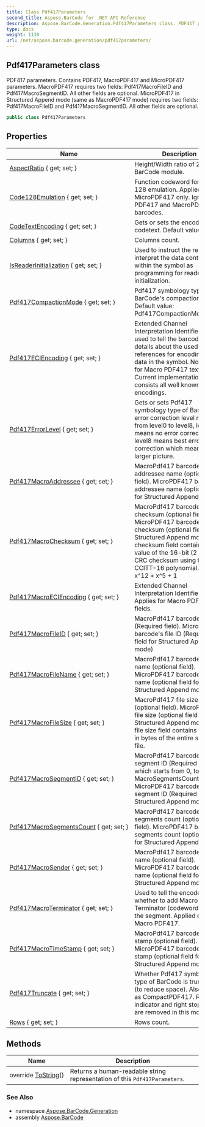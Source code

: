 ```yaml
---
title: Class Pdf417Parameters
second_title: Aspose.BarCode for .NET API Reference
description: Aspose.BarCode.Generation.Pdf417Parameters class. PDF417 parameters. Contains PDF417 MacroPDF417 and MicroPDF417 parameters. MacroPDF417 requires two fields Pdf417MacroFileID and Pdf417MacroSegmentID. All other fields are optional. MicroPDF417 in Structured Append mode same as MacroPDF417 mode requires two fields Pdf417MacroFileID and Pdf417MacroSegmentID. All other fields are optional
type: docs
weight: 1130
url: /net/aspose.barcode.generation/pdf417parameters/
---
```

## Pdf417Parameters class

PDF417 parameters. Contains PDF417, MacroPDF417 and MicroPDF417 parameters. MacroPDF417 requires two fields: Pdf417MacroFileID and Pdf417MacroSegmentID. All other fields are optional. MicroPDF417 in Structured Append mode (same as MacroPDF417 mode) requires two fields: Pdf417MacroFileID and Pdf417MacroSegmentID. All other fields are optional.

```csharp
public class Pdf417Parameters
```

## Properties

| Name | Description |
| --- | --- |
| [AspectRatio](../../aspose.barcode.generation/pdf417parameters/aspectratio/) { get; set; } | Height/Width ratio of 2D BarCode module. |
| [Code128Emulation](../../aspose.barcode.generation/pdf417parameters/code128emulation/) { get; set; } | Function codeword for Code 128 emulation. Applied for MicroPDF417 only. Ignored for PDF417 and MacroPDF417 barcodes. |
| [CodeTextEncoding](../../aspose.barcode.generation/pdf417parameters/codetextencoding/) { get; set; } | Gets or sets the encoding of codetext. Default value: UTF-8 |
| [Columns](../../aspose.barcode.generation/pdf417parameters/columns/) { get; set; } | Columns count. |
| [IsReaderInitialization](../../aspose.barcode.generation/pdf417parameters/isreaderinitialization/) { get; set; } | Used to instruct the reader to interpret the data contained within the symbol as programming for reader initialization. |
| [Pdf417CompactionMode](../../aspose.barcode.generation/pdf417parameters/pdf417compactionmode/) { get; set; } | Pdf417 symbology type of BarCode's compaction mode. Default value: Pdf417CompactionMode.Auto. |
| [Pdf417ECIEncoding](../../aspose.barcode.generation/pdf417parameters/pdf417eciencoding/) { get; set; } | Extended Channel Interpretation Identifiers. It is used to tell the barcode reader details about the used references for encoding the data in the symbol. Not applied for Macro PDF417 text fields. Current implementation consists all well known charset encodings. |
| [Pdf417ErrorLevel](../../aspose.barcode.generation/pdf417parameters/pdf417errorlevel/) { get; set; } | Gets or sets Pdf417 symbology type of BarCode's error correction level ranging from level0 to level8, level0 means no error correction info, level8 means best error correction which means a larger picture. |
| [Pdf417MacroAddressee](../../aspose.barcode.generation/pdf417parameters/pdf417macroaddressee/) { get; set; } | MacroPdf417 barcode addressee name (optional field). MicroPDF417 barcode addressee name (optional field for Structured Append mode) |
| [Pdf417MacroChecksum](../../aspose.barcode.generation/pdf417parameters/pdf417macrochecksum/) { get; set; } | MacroPdf417 barcode checksum (optional field). MicroPDF417 barcode checksum (optional field for Structured Append mode) The checksum field contains the value of the 16-bit (2 bytes) CRC checksum using the CCITT-16 polynomial. x^16 + x^12 + x^5 + 1 |
| [Pdf417MacroECIEncoding](../../aspose.barcode.generation/pdf417parameters/pdf417macroeciencoding/) { get; set; } | Extended Channel Interpretation Identifiers. Applies for Macro PDF417 text fields. |
| [Pdf417MacroFileID](../../aspose.barcode.generation/pdf417parameters/pdf417macrofileid/) { get; set; } | MacroPdf417 barcode's file ID (Required field). MicroPDF417 barcode's file ID (Required field for Structured Append mode) |
| [Pdf417MacroFileName](../../aspose.barcode.generation/pdf417parameters/pdf417macrofilename/) { get; set; } | MacroPdf417 barcode file name (optional field). MicroPDF417 barcode file name (optional field for Structured Append mode) |
| [Pdf417MacroFileSize](../../aspose.barcode.generation/pdf417parameters/pdf417macrofilesize/) { get; set; } | MacroPdf417 file size (optional field). MicroPDF417 file size (optional field for Structured Append mode) The file size field contains the size in bytes of the entire source file. |
| [Pdf417MacroSegmentID](../../aspose.barcode.generation/pdf417parameters/pdf417macrosegmentid/) { get; set; } | MacroPdf417 barcode's segment ID (Required field), which starts from 0, to MacroSegmentsCount - 1. MicroPDF417 barcode's segment ID (Required field for Structured Append mode) |
| [Pdf417MacroSegmentsCount](../../aspose.barcode.generation/pdf417parameters/pdf417macrosegmentscount/) { get; set; } | MacroPdf417 barcode segments count (optional field). MicroPDF417 barcode segments count (optional field for Structured Append mode) |
| [Pdf417MacroSender](../../aspose.barcode.generation/pdf417parameters/pdf417macrosender/) { get; set; } | MacroPdf417 barcode sender name (optional field). MicroPDF417 barcode sender name (optional field for Structured Append mode) |
| [Pdf417MacroTerminator](../../aspose.barcode.generation/pdf417parameters/pdf417macroterminator/) { get; set; } | Used to tell the encoder whether to add Macro PDF417 Terminator (codeword 922) to the segment. Applied only for Macro PDF417. |
| [Pdf417MacroTimeStamp](../../aspose.barcode.generation/pdf417parameters/pdf417macrotimestamp/) { get; set; } | MacroPdf417 barcode time stamp (optional field). MicroPDF417 barcode time stamp (optional field for Structured Append mode) |
| [Pdf417Truncate](../../aspose.barcode.generation/pdf417parameters/pdf417truncate/) { get; set; } | Whether Pdf417 symbology type of BarCode is truncated (to reduce space). Also known as CompactPDF417. Rigth row indicator and right stop pattern are removed in this mode. |
| [Rows](../../aspose.barcode.generation/pdf417parameters/rows/) { get; set; } | Rows count. |

## Methods

| Name | Description |
| --- | --- |
| override [ToString](../../aspose.barcode.generation/pdf417parameters/tostring/)() | Returns a human-readable string representation of this `Pdf417Parameters`. |

### See Also

* namespace [Aspose.BarCode.Generation](../../aspose.barcode.generation/)
* assembly [Aspose.BarCode](../../)


